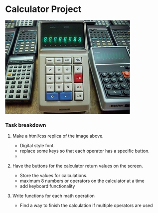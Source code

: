# Calculator Project

![alt text](./calculator-base.jpg)

### Task breakdown

1. Make a html/css replica of the image above.

    - Digital style font.
    - replace some keys so that each operator has a specific button.
    -

2. Have the buttons for the calculator return values on the screen.

    - Store the values for calculations.
    - maximum 8 numbers or operators on the calculator at a time
    - add keyboard functionality

3. Write functions for each math operation

    - Find a way to finish the calculation if multiple operators are used
